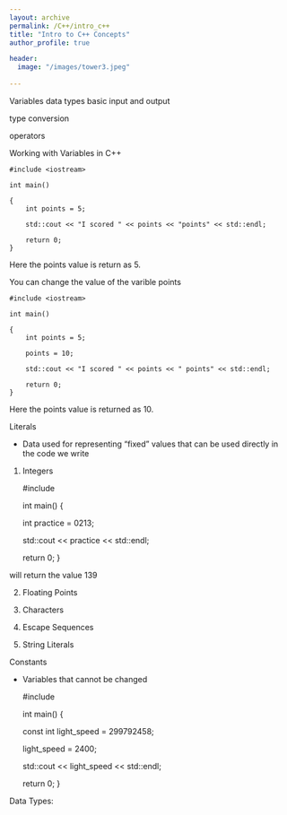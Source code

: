 ```yaml
---
layout: archive
permalink: /C++/intro_c++
title: "Intro to C++ Concepts"
author_profile: true

header:
  image: "/images/tower3.jpeg"
  
---
```


Variables
data types
basic input and output

type conversion

operators



Working with Variables in C++

    #include <iostream>

    int main()

    {
        int points = 5;

        std::cout << "I scored " << points << "points" << std::endl;

        return 0;
    }

Here the points value is return as 5.

You can change the value of the varible points

    #include <iostream>

    int main()

    {
        int points = 5;

        points = 10;

        std::cout << "I scored " << points << " points" << std::endl;

        return 0;
    }

Here the points value is returned as 10.


Literals

-	Data used for representing “fixed”  values that can be used directly in the code we write

1. Integers


    #include <iostream>

    int main() {

    int practice = 0213;

    std::cout << practice << std::endl;

    return 0;
    }

will return the value 139


2. Floating Points

3. Characters

4. Escape Sequences

5. String Literals






 







Constants

-	Variables that cannot be changed 


    #include <iostream>


    int main() {

    const int light_speed = 299792458;

    light_speed = 2400;

    std::cout << light_speed << std::endl;

    return 0;
    }

Data Types:

